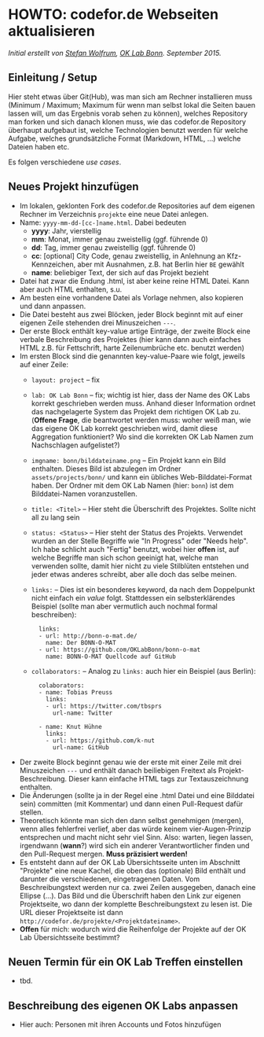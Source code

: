 # HOWTO: codefor.de Webseiten aktualisieren
*Initial erstellt von [Stefan Wolfrum](https://twitter.com/metawops), [OK Lab Bonn](mailto:info@codeforbonn.de). September 2015.*


## Einleitung / Setup
Hier steht etwas über Git(Hub), was man sich am Rechner installieren muss (Minimum / Maximum; Maximum für wenn man selbst lokal die Seiten bauen lassen will, um das Ergebnis vorab sehen zu können), welches Repository man forken und sich danach klonen muss, wie das codefor.de Repository überhaupt aufgebaut ist, welche Technologien benutzt werden für welche Aufgabe, welches grundsätzliche Format (Markdown, HTML, ...) welche Dateien haben etc.

Es folgen verschiedene *use cases*.

## Neues Projekt hinzufügen

- Im lokalen, geklonten Fork des codefor.de Repositories auf dem eigenen Rechner im Verzeichnis `projekte` eine neue Datei anlegen.
- Name: `yyyy-mm-dd-[cc-]name.html`. Dabei bedeuten
	- **yyyy**: Jahr, vierstellig
	- **mm**: Monat, immer genau zweistellig (ggf. führende 0)
	- **dd**: Tag, immer genau zweistellig (ggf. führende 0)
	- **cc**: [optional] City Code, genau zweistellig, in Anlehnung an Kfz-Kennzeichen, aber mit Ausnahmen, z.B. hat Berlin hier `BE` gewählt
	- **name**: beliebiger Text, der sich auf das Projekt bezieht
- Datei hat zwar die Endung .html, ist aber keine reine HTML Datei. Kann aber auch HTML enthalten, s.u.
- Am besten eine vorhandene Datei als Vorlage nehmen, also kopieren und dann anpassen.
- Die Datei besteht aus zwei Blöcken, jeder Block beginnt mit auf einer eigenen Zeile stehenden drei Minuszeichen `---`.
- Der erste Block enthält key-value artige Einträge, der zweite Block eine verbale Beschreibung des Projektes (hier kann dann auch einfaches HTML z.B. für Fettschrift, harte Zeilenumbrüche etc. benutzt werden)
- Im ersten Block sind die genannten key-value-Paare wie folgt, jeweils auf einer Zeile:
	- `layout: project` – fix
	- `lab: OK Lab Bonn` – fix; wichtig ist hier, dass der Name des OK Labs korrekt geschrieben werden muss. Anhand dieser Information ordnet das nachgelagerte System das Projekt dem richtigen OK Lab zu. (**Offene Frage**, die beantwortet werden muss: woher weiß man, wie das eigene OK Lab korrekt geschrieben wird, damit diese Aggregation funktioniert? Wo sind die korrekten OK Lab Namen zum Nachschlagen aufgelistet?)
	- `imgname: bonn/bilddateiname.png` – Ein Projekt kann ein Bild enthalten. Dieses Bild ist abzulegen im Ordner `assets/projects/bonn/` und kann ein übliches Web-Bilddatei-Format haben. Der Ordner mit dem OK Lab Namen (hier: `bonn`) ist dem Bilddatei-Namen voranzustellen.
	- `title: <Titel>` – Hier steht die Überschrift des Projektes. Sollte nicht all zu lang sein
	- `status: <Status>` – Hier steht der Status des Projekts. Verwendet wurden an der Stelle Begriffe wie "In Progress" oder "Needs help". Ich habe schlicht auch "Fertig" benutzt, wobei hier **offen** ist, auf welche Begriffe man sich schon geeinigt hat, welche man verwenden sollte, damit hier nicht zu viele Stilblüten entstehen und jeder etwas anderes schreibt, aber alle doch das selbe meinen.
	- `links:` – Dies ist ein besonderes keyword, da nach dem Doppelpunkt nicht einfach ein *value* folgt. Stattdessen ein selbsterklärendes Beispiel (sollte man aber vermutlich auch nochmal formal beschreiben):

            links:
            - url: http://bonn-o-mat.de/
              name: Der BONN-O-MAT
            - url: https://github.com/OKLabBonn/bonn-o-mat
              name: BONN-O-MAT Quellcode auf GitHub

	- `collaborators:` – Analog zu `links:` auch hier ein Beispiel (aus Berlin):

			colaborators:
			- name: Tobias Preuss
			  links:
			  - url: https://twitter.com/tbsprs
			    url-name: Twitter
	
			- name: Knut Hühne
			  links:
			  - url: https://github.com/k-nut
			    url-name: GitHub

- Der zweite Block beginnt genau wie der erste mit einer Zeile mit drei Minuszeichen `---` und enthält danach beiliebigen Freitext als Projekt-Beschreibung. Dieser kann einfache HTML tags zur Textauszeichnung enthalten.
- Die Änderungen (sollte ja in der Regel eine .html Datei und eine Bilddatei sein) committen (mit Kommentar) und dann einen Pull-Request dafür stellen.
- Theoretisch könnte man sich den dann selbst genehmigen (mergen), wenn alles fehlerfrei verlief, aber das würde keinem vier-Augen-Prinzip entsprechen und macht nicht sehr viel Sinn. Also: warten, liegen lassen, irgendwann (**wann**?) wird sich ein anderer Verantwortlicher finden und den Pull-Request mergen. **Muss präzisiert werden!**
- Es entsteht dann auf der OK Lab Übersichtsseite unten im Abschnitt "Projekte" eine neue Kachel, die oben das (optionale) Bild enthält und darunter die verschiedenen, eingetragenen Daten. Vom Beschreibungstext werden nur ca. zwei Zeilen ausgegeben, danach eine Ellipse (…). Das Bild und die Überschrift haben den Link zur eigenen Projektseite, wo dann der komplette Beschreibungstext zu lesen ist. Die URL dieser Projektseite ist dann `http://codefor.de/projekte/<Projektdateiname>`.
- **Offen** für mich: wodurch wird die Reihenfolge der Projekte auf der OK Lab Übersichtsseite bestimmt?


## Neuen Termin für ein OK Lab Treffen einstellen
- tbd.

## Beschreibung des eigenen OK Labs anpassen
- Hier auch: Personen mit ihren Accounts und Fotos hinzufügen

